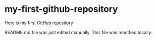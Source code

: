 # my-first-github-repository
Here is my first GitHub repository

README.md file was just edited manually. This file was modified locally.
